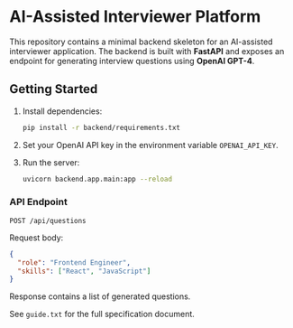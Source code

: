 # AI-Assisted Interviewer Platform

This repository contains a minimal backend skeleton for an AI-assisted interviewer application. The backend is built with **FastAPI** and exposes an endpoint for generating interview questions using **OpenAI GPT-4**.

## Getting Started

1. Install dependencies:
   ```bash
   pip install -r backend/requirements.txt
   ```

2. Set your OpenAI API key in the environment variable `OPENAI_API_KEY`.

3. Run the server:
   ```bash
   uvicorn backend.app.main:app --reload
   ```

### API Endpoint

`POST /api/questions`

Request body:
```json
{
  "role": "Frontend Engineer",
  "skills": ["React", "JavaScript"]
}
```

Response contains a list of generated questions.

See `guide.txt` for the full specification document.
